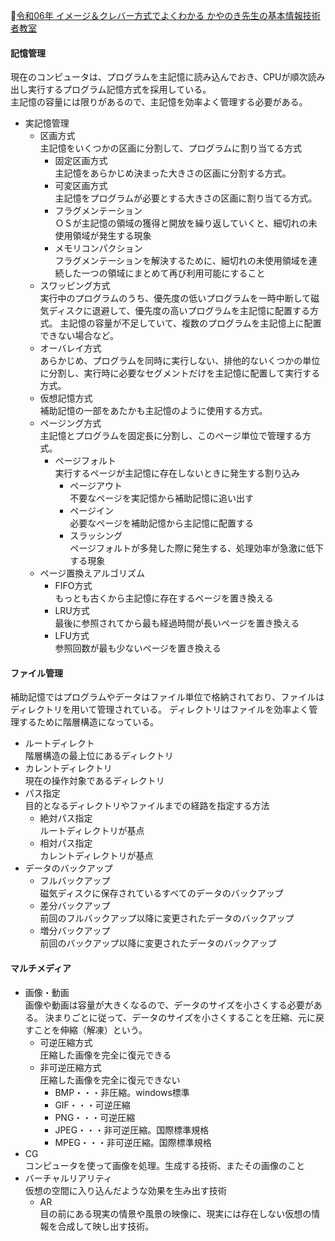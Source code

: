 
📖[令和06年 イメージ＆クレバー方式でよくわかる かやのき先生の基本情報技術者教室](https://gihyo.jp/book/2023/978-4-297-13827-1)

#### 記憶管理

現在のコンピュータは、プログラムを主記憶に読み込んでおき、CPUが順次読み出し実行するプログラム記憶方式を採用している。  
主記憶の容量には限りがあるので、主記憶を効率よく管理する必要がある。

- 実記憶管理  
  - 区画方式  
    主記憶をいくつかの区画に分割して、プログラムに割り当てる方式
    - 固定区画方式  
      主記憶をあらかじめ決まった大きさの区画に分割する方式。
    - 可変区画方式  
      主記憶をプログラムが必要とする大きさの区画に割り当てる方式。
    - フラグメンテーション  
      ＯＳが主記憶の領域の獲得と開放を繰り返していくと、細切れの未使用領域が発生する現象
    - メモリコンパクション  
      フラグメンテーションを解決するために、細切れの未使用領域を連続した一つの領域にまとめて再び利用可能にすること
  - スワッピング方式  
    実行中のプログラムのうち、優先度の低いプログラムを一時中断して磁気ディスクに退避して、優先度の高いプログラムを主記憶に配置する方式。
    主記憶の容量が不足していて、複数のプログラムを主記憶上に配置できない場合など。
  - オーバレイ方式  
    あらかじめ、プログラムを同時に実行しない、排他的ないくつかの単位に分割し、実行時に必要なセグメントだけを主記憶に配置して実行する方式。
  - 仮想記憶方式  
    補助記憶の一部をあたかも主記憶のように使用する方式。
  - ページング方式  
    主記憶とプログラムを固定長に分割し、このページ単位で管理する方式。
    - ページフォルト  
      実行するページが主記憶に存在しないときに発生する割り込み
      - ページアウト  
        不要なページを実記憶から補助記憶に追い出す
      - ページイン  
        必要なページを補助記憶から主記憶に配置する
      - スラッシング  
        ページフォルトが多発した際に発生する、処理効率が急激に低下する現象
  - ページ置換えアルゴリズム  
    - FIFO方式  
      もっとも古くから主記憶に存在するページを置き換える
    - LRU方式  
      最後に参照されてから最も経過時間が長いページを置き換える
    - LFU方式  
      参照回数が最も少ないページを置き換える

#### ファイル管理

補助記憶ではプログラムやデータはファイル単位で格納されており、ファイルはディレクトリを用いて管理されている。
ディレクトリはファイルを効率よく管理するために階層構造になっている。
- ルートディレクト  
  階層構造の最上位にあるディレクトリ
- カレントディレクトリ  
  現在の操作対象であるディレクトリ
- パス指定  
  目的となるディレクトリやファイルまでの経路を指定する方法
  - 絶対パス指定  
    ルートディレクトリが基点
  - 相対パス指定  
    カレントディレクトリが基点
- データのバックアップ  
  - フルバックアップ  
    磁気ディスクに保存されているすべてのデータのバックアップ
  - 差分バックアップ  
    前回のフルバックアップ以降に変更されたデータのバックアップ
  - 増分バックアップ  
    前回のバックアップ以降に変更されたデータのバックアップ

#### マルチメディア

- 画像・動画  
  画像や動画は容量が大きくなるので、データのサイズを小さくする必要がある。
  決まりごとに従って、データのサイズを小さくすることを圧縮、元に戻すことを伸縮（解凍）という。
  - 可逆圧縮方式  
    圧縮した画像を完全に復元できる
  - 非可逆圧縮方式  
    圧縮した画像を完全に復元できない
    - BMP・・・非圧縮。windows標準
    - GIF・・・可逆圧縮
    - PNG・・・可逆圧縮
    - JPEG・・・非可逆圧縮。国際標準規格
    - MPEG・・・非可逆圧縮。国際標準規格
- CG  
  コンピュータを使って画像を処理。生成する技術、またその画像のこと
- バーチャルリアリティ  
  仮想の空間に入り込んだような効果を生み出す技術
  - AR  
    目の前にある現実の情景や風景の映像に、現実には存在しない仮想の情報を合成して映し出す技術。
      
